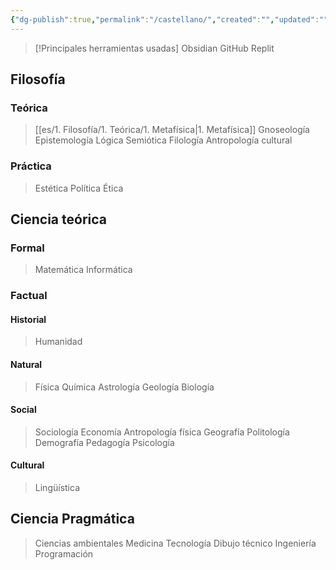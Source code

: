 ```yaml
---
{"dg-publish":true,"permalink":"/castellano/","created":"","updated":""}
---
```


> [!Principales herramientas usadas]
>Obsidian
>GitHub
>Replit
## Filosofía
### Teórica
> [[es/1. Filosofía/1. Teórica/1. Metafísica\|1. Metafísica]]
> Gnoseología
> Epistemología
> Lógica
> Semiótica
> Filología
> Antropología cultural
### Práctica
> Estética
> Política
> Ética
##  Ciencia teórica
### **Formal**
> Matemática
> Informática
### **Factual**
#### Historial
> Humanidad
#### Natural
>Física
> Química
> Astrología
> Geología
> Biología
#### Social
> Sociología
> Economía
> Antropología física
> Geografía
> Politología
> Demografía
> Pedagogía
> Psicología
#### Cultural
> Lingüística
## Ciencia Pragmática
> Ciencias ambientales
> Medicina
> Tecnología
> Dibujo técnico
> Ingeniería
> Programación